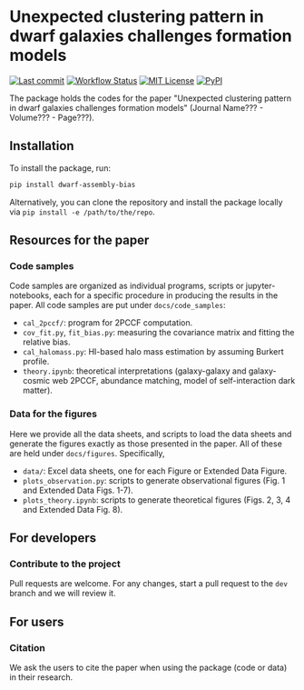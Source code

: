 # Unexpected clustering pattern in dwarf galaxies challenges formation models

[![Last commit](https://img.shields.io/github/last-commit/ChenYangyao/dwarf_assembly_bias/master)](https://github.com/ChenYangyao/dwarf_assembly_bias/commits/master)
[![Workflow Status](https://img.shields.io/github/actions/workflow/status/ChenYangyao/dwarf_assembly_bias/run-test.yml)](https://github.com/ChenYangyao/dwarf_assembly_bias/actions/workflows/run-test.yml)
[![MIT License](https://img.shields.io/badge/License-MIT-blue)](https://github.com/ChenYangyao/dwarf_assembly_bias/blob/master/LICENSE)
[![PyPI](https://img.shields.io/pypi/v/dwarf_assembly_bias)](https://pypi.org/project/dwarf_assembly_bias/)

The package holds the codes for the paper "Unexpected clustering pattern in dwarf galaxies challenges formation models" (Journal Name??? - Volume??? - Page???).

## Installation

To install the package, run:
```bash
pip install dwarf-assembly-bias
```
Alternatively, you can clone the repository and install the package locally via `pip install -e /path/to/the/repo`.

## Resources for the paper

### Code samples

Code samples are organized as individual programs, scripts or jupyter-notebooks,
each for a specific procedure in producing the results in the paper.
All code samples are put under ``docs/code_samples``:
- ``cal_2pccf/``: program for 2PCCF computation.
- ``cov_fit.py``, ``fit_bias.py``: measuring the covariance matrix and fitting the relative bias.
- ``cal_halomass.py``: HI-based halo mass estimation by assuming Burkert profile.
- ``theory.ipynb``: theoretical interpretations (galaxy-galaxy and galaxy-cosmic web 2PCCF, abundance matching, model of self-interaction dark matter).

### Data for the figures

Here we provide all the data sheets, and scripts to load the data sheets and generate the figures exactly as those presented in the paper. All of these are held under ``docs/figures``. Specifically,
- ``data/``: Excel data sheets, one for each Figure or Extended Data Figure.
- ``plots_observation.py``: scripts to generate observational figures (Fig. 1 and Extended Data Figs. 1-7).
- ``plots_theory.ipynb``: scripts to generate theoretical figures (Figs. 2, 3, 4 and Extended Data Fig. 8).


## For developers

### Contribute to the project

Pull requests are welcome. For any changes, start a pull request to the ``dev`` branch and we will review it.

## For users

### Citation

We ask the users to cite the paper when using the package (code or data) in their research.